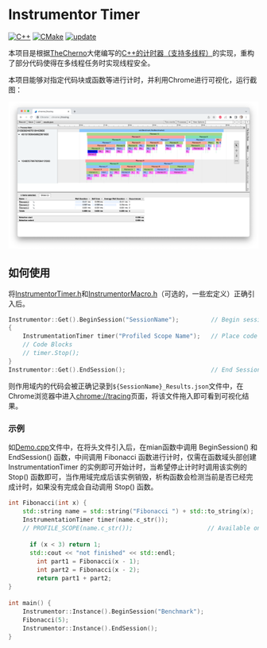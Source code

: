 # Instrumentor Timer

[![C++](https://img.shields.io/badge/support-C%2B%2B11%20or%20later-blue?style=flat&logo=cplusplus)](https://github.com/topics/cpp) [![CMake](https://img.shields.io/badge/support-v2.8.12%20or%20later-blue?style=flat&logo=cmake)](https://cmake.org/) [![update](https://img.shields.io/github/last-commit/GavinSun0921/InstrumentorTimer)](https://github.com/GavinSun0921/InstrumentorTimer/commits)

本项目是根据[TheCherno](https://github.com/TheCherno)大佬编写的[C++的计时器（支持多线程）](https://gist.github.com/TheCherno/31f135eea6ee729ab5f26a6908eb3a5e)的实现，重构了部分代码使得在多线程任务时实现线程安全。

本项目能够对指定代码块或函数等进行计时，并利用Chrome进行可视化，运行截图：

![Screen Shot](fig/ScreenShot.png)

## 如何使用

将[InstrumentorTimer.h](https://github.com/GavinSun0921/InstrumentorTimer/blob/main/InstrumentorTimer.h)和[InstrumentorMacro.h](https://github.com/GavinSun0921/InstrumentorTimer/blob/main/InstrumentorMacro.h)（可选的，一些宏定义）正确引入后。

```C++
Instrumentor::Get().BeginSession("SessionName");         // Begin session 
{
    InstrumentationTimer timer("Profiled Scope Name");   // Place code like this in scopes you'd like to include in profiling
    // Code Blocks
    // timer.Stop();																		 // (Optional) Stop timing manually, timer's destructor will call this function automatically
}
Instrumentor::Get().EndSession();                        // End Session
```

则作用域内的代码会被正确记录到`${SessionName}_Results.json`文件中，在Chrome浏览器中进入[chrome://tracing](chrome://tracing)页面，将该文件拖入即可看到可视化结果。

### 示例

如[Demo.cpp](https://github.com/GavinSun0921/InstrumentorTimer/blob/main/demo.cpp)文件中，在将头文件引入后，在mian函数中调用 BeginSession() 和 EndSession() 函数，中间调用 Fibonacci 函数进行计时，仅需在函数域头部创建 InstrumentationTimer 的实例即可开始计时，当希望停止计时时调用该实例的 Stop() 函数即可，当作用域完成后该实例销毁，析构函数会检测当前是否已经完成计时，如果没有完成会自动调用 Stop() 函数。

```C++
int Fibonacci(int x) {
    std::string name = std::string("Fibonacci ") + std::to_string(x);
  	InstrumentationTimer timer(name.c_str());
  	// PROFILE_SCOPE(name.c_str());						// Available only when include header file 'InstrumentorMacro.h'

	  if (x < 3) return 1;
	  std::cout << "not finished" << std::endl;
 	 	int part1 = Fibonacci(x - 1);
 	 	int part2 = Fibonacci(x - 2);
 	 	return part1 + part2;
}

int main() {
  	Instrumentor::Instance().BeginSession("Benchmark");
  	Fibonacci(5);
  	Instrumentor::Instance().EndSession();
}
```

